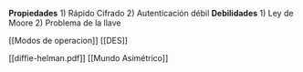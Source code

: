 
**Propiedades**
	1) Rápido Cifrado
	2) Autenticación débil
**Debilidades**
	1)  Ley de Moore
	2)  Problema de la llave


[[Modos de operacion]]
[[DES]]

[[diffie-helman.pdf]]
[[Mundo Asimétrico]]